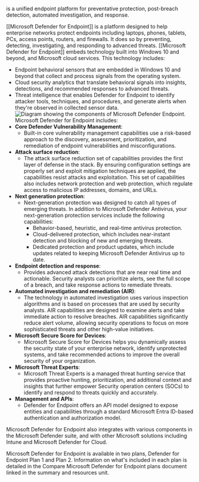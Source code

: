 is a unified endpoint platform for preventative protection, post-breach detection, automated investigation, and response.

[[Microsoft Defender for Endpoint]] is a platform designed to help enterprise networks protect endpoints including laptops, phones, tablets, PCs, access points, routers, and firewalls. It does so by preventing, detecting, investigating, and responding to advanced threats. [[Microsoft Defender for Endpoint]] embeds technology built into Windows 10 and beyond, and Microsoft cloud services. This technology includes:
- Endpoint behavioral sensors that are embedded in Windows 10 and beyond that collect and process signals from the operating system.
- Cloud security analytics that translate behavioral signals into insights, detections, and recommended responses to advanced threats.
- Threat intelligence that enables Defender for Endpoint to identify attacker tools, techniques, and procedures, and generate alerts when they're observed in collected sensor data.
![Diagram showing the components of Microsoft Defender Endpoint.](https://learn.microsoft.com/en-us/training/wwl-sci/describe-threat-protection-with-microsoft-365-defender/media/defender-for-endpoint-inline.png)
Microsoft Defender for Endpoint includes:
- **Core Defender Vulnerability Management**: 
	- Built-in core vulnerability management capabilities use a risk-based approach to the discovery, assessment, prioritization, and remediation of endpoint vulnerabilities and misconfigurations.
- **Attack surface reduction**: 
	- The attack surface reduction set of capabilities provides the first layer of defense in the stack. By ensuring configuration settings are properly set and exploit mitigation techniques are applied, the capabilities resist attacks and exploitation. This set of capabilities also includes network protection and web protection, which regulate access to malicious IP addresses, domains, and URLs.
- **Next generation protection**: 
	- Next-generation protection was designed to catch all types of emerging threats. In addition to Microsoft Defender Antivirus, your next-generation protection services include the following capabilities:
	    - Behavior-based, heuristic, and real-time antivirus protection.
	    - Cloud-delivered protection, which includes near-instant detection and blocking of new and emerging threats.
	    - Dedicated protection and product updates, which include updates related to keeping Microsoft Defender Antivirus up to date.
- **Endpoint detection and response**: 
	- Provides advanced attack detections that are near real time and actionable. Security analysts can prioritize alerts, see the full scope of a breach, and take response actions to remediate threats.
- **Automated investigation and remediation (AIR)**: 
	- The technology in automated investigation uses various inspection algorithms and is based on processes that are used by security analysts. AIR capabilities are designed to examine alerts and take immediate action to resolve breaches. AIR capabilities significantly reduce alert volume, allowing security operations to focus on more sophisticated threats and other high-value initiatives.
- **Microsoft Secure Score for Devices**: 
	- Microsoft Secure Score for Devices helps you dynamically assess the security state of your enterprise network, identify unprotected systems, and take recommended actions to improve the overall security of your organization.
- **Microsoft Threat Experts**: 
	- Microsoft Threat Experts is a managed threat hunting service that provides proactive hunting, prioritization, and additional context and insights that further empower Security operation centers (SOCs) to identify and respond to threats quickly and accurately.
- **Management and APIs**: 
	- Defender for Endpoint offers an API model designed to expose entities and capabilities through a standard Microsoft Entra ID-based authentication and authorization model.

Microsoft Defender for Endpoint also integrates with various components in the Microsoft Defender suite, and with other Microsoft solutions including Intune and Microsoft Defender for Cloud.

Microsoft Defender for Endpoint is available in two plans, Defender for Endpoint Plan 1 and Plan 2. Information on what's included in each plan is detailed in the Compare Microsoft Defender for Endpoint plans document linked in the summary and resources unit.